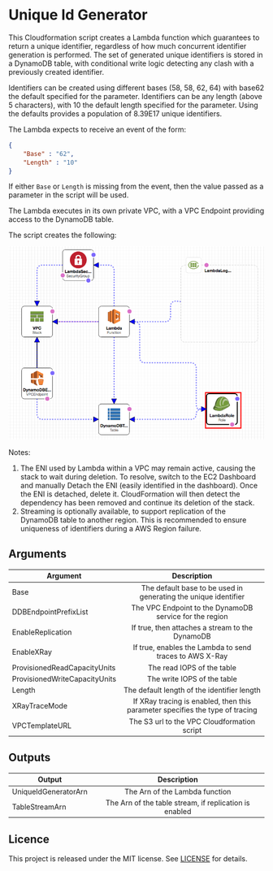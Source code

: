 # Unique Id Generator

This Cloudformation script creates a Lambda function which guarantees to return a unique identifier, regardless of how much concurrent identifier generation is performed.  The set of generated unique identifiers is stored in a DynamoDB table, with conditional write logic detecting any clash with a previously created identifier.

Identifiers can be created using different bases (58, 58, 62, 64) with base62 the default specified for the parameter.  Identifiers can be any length (above 5 characters), with 10 the default length specified for the parameter.  Using the defaults provides a population of 8.39E17 unique identifiers.  

The Lambda expects to receive an event of the form:

```json
{
	"Base" : "62",
	"Length" : "10"
}
```

If either `Base` or `Length` is missing from the event, then the value passed as a parameter in the script will be used.

The Lambda executes in its own private VPC, with a VPC Endpoint providing access to the DynamoDB table.

The script creates the following:

![alt text](https://github.com/gford1000-aws/unique-id-generator/blob/master/Unique%20Id%20Generator.png "Script per designer")

Notes:

1. The ENI used by Lambda within a VPC may remain active, causing the stack to wait during deletion.  To resolve, switch to the EC2 Dashboard and manually Detach the ENI (easily identified in the dashboard).  Once the ENI is detached, delete it.  CloudFormation will then detect the dependency has been removed and continue its deletion of the stack.
3. Streaming is optionally available, to support replication of the DynamoDB table to another region.  This is recommended to ensure uniqueness of identifiers during a AWS Region failure.

## Arguments

| Argument                      | Description                                                                     |
| ----------------------------- |:-------------------------------------------------------------------------------:|
| Base                          | The default base to be used in generating the unique identifier                 |
| DDBEndpointPrefixList         | The VPC Endpoint to the DynamoDB service for the region                         |
| EnableReplication             | If true, then attaches a stream to the DynamoDB                                 |
| EnableXRay                    | If true, enables the Lambda to send traces to AWS X-Ray                         |
| ProvisionedReadCapacityUnits  | The read IOPS of the table                                                      |
| ProvisionedWriteCapacityUnits | The write IOPS of the table                                                     |
| Length                        | The default length of the identifier length                                     |
| XRayTraceMode                 | If XRay tracing is enabled, then this parameter specifies the type of tracing   |
| VPCTemplateURL                | The S3 url to the VPC Cloudformation script                                     |


## Outputs

| Output               | Description                                            |
| ---------------------|:------------------------------------------------------:|
| UniqueIdGeneratorArn | The Arn of the Lambda function                         |
| TableStreamArn       | The Arn of the table stream, if replication is enabled |


## Licence

This project is released under the MIT license. See [LICENSE](LICENSE) for details.
